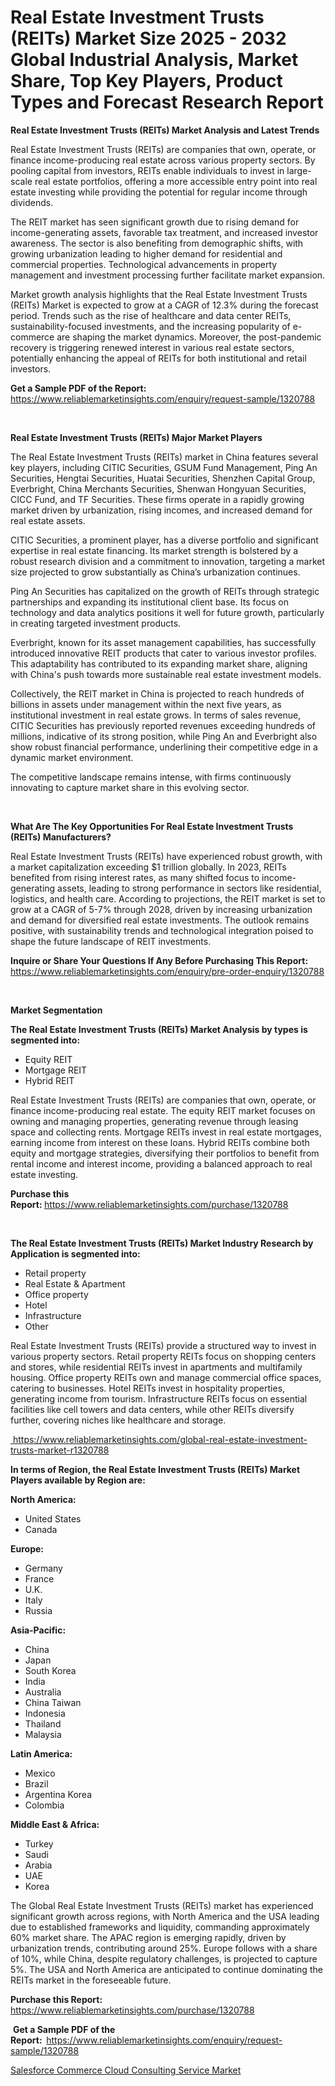 <p><h1>Real Estate Investment Trusts (REITs) Market Size 2025 - 2032 Global Industrial Analysis, Market Share, Top Key Players, Product Types and Forecast Research Report</h1></p><p><strong>Real Estate Investment Trusts (REITs) Market Analysis and Latest Trends</strong></p>
<p><p>Real Estate Investment Trusts (REITs) are companies that own, operate, or finance income-producing real estate across various property sectors. By pooling capital from investors, REITs enable individuals to invest in large-scale real estate portfolios, offering a more accessible entry point into real estate investing while providing the potential for regular income through dividends.</p><p>The REIT market has seen significant growth due to rising demand for income-generating assets, favorable tax treatment, and increased investor awareness. The sector is also benefiting from demographic shifts, with growing urbanization leading to higher demand for residential and commercial properties. Technological advancements in property management and investment processing further facilitate market expansion.</p><p>Market growth analysis highlights that the Real Estate Investment Trusts (REITs) Market is expected to grow at a CAGR of 12.3% during the forecast period. Trends such as the rise of healthcare and data center REITs, sustainability-focused investments, and the increasing popularity of e-commerce are shaping the market dynamics. Moreover, the post-pandemic recovery is triggering renewed interest in various real estate sectors, potentially enhancing the appeal of REITs for both institutional and retail investors.</p></p>
<p><strong>Get a Sample PDF of the Report:&nbsp;</strong> <a href="https://www.reliablemarketinsights.com/enquiry/request-sample/1320788?utm_campaign=2647&utm_medium=2&utm_source=Github&utm_content=ia&utm_term=11032025&utm_id=real-estate-investment-trusts-reits">https://www.reliablemarketinsights.com/enquiry/request-sample/1320788</a></p>
<p>&nbsp;</p>
<p><strong>Real Estate Investment Trusts (REITs) Major Market Players</strong></p>
<p><p>The Real Estate Investment Trusts (REITs) market in China features several key players, including CITIC Securities, GSUM Fund Management, Ping An Securities, Hengtai Securities, Huatai Securities, Shenzhen Capital Group, Everbright, China Merchants Securities, Shenwan Hongyuan Securities, CICC Fund, and TF Securities. These firms operate in a rapidly growing market driven by urbanization, rising incomes, and increased demand for real estate assets.</p><p>CITIC Securities, a prominent player, has a diverse portfolio and significant expertise in real estate financing. Its market strength is bolstered by a robust research division and a commitment to innovation, targeting a market size projected to grow substantially as China’s urbanization continues. </p><p>Ping An Securities has capitalized on the growth of REITs through strategic partnerships and expanding its institutional client base. Its focus on technology and data analytics positions it well for future growth, particularly in creating targeted investment products.</p><p>Everbright, known for its asset management capabilities, has successfully introduced innovative REIT products that cater to various investor profiles. This adaptability has contributed to its expanding market share, aligning with China's push towards more sustainable real estate investment models.</p><p>Collectively, the REIT market in China is projected to reach hundreds of billions in assets under management within the next five years, as institutional investment in real estate grows. In terms of sales revenue, CITIC Securities has previously reported revenues exceeding hundreds of millions, indicative of its strong position, while Ping An and Everbright also show robust financial performance, underlining their competitive edge in a dynamic market environment. </p><p>The competitive landscape remains intense, with firms continuously innovating to capture market share in this evolving sector.</p></p>
<p>&nbsp;</p>
<p><strong>What Are The Key Opportunities For Real Estate Investment Trusts (REITs) Manufacturers?</strong></p>
<p><p>Real Estate Investment Trusts (REITs) have experienced robust growth, with a market capitalization exceeding $1 trillion globally. In 2023, REITs benefited from rising interest rates, as many shifted focus to income-generating assets, leading to strong performance in sectors like residential, logistics, and health care. According to projections, the REIT market is set to grow at a CAGR of 5-7% through 2028, driven by increasing urbanization and demand for diversified real estate investments. The outlook remains positive, with sustainability trends and technological integration poised to shape the future landscape of REIT investments.</p></p>
<p><strong>Inquire or Share Your Questions If Any Before Purchasing This Report:</strong> <a href="https://www.reliablemarketinsights.com/enquiry/pre-order-enquiry/1320788?utm_campaign=2647&utm_medium=2&utm_source=Github&utm_content=ia&utm_term=11032025&utm_id=real-estate-investment-trusts-reits">https://www.reliablemarketinsights.com/enquiry/pre-order-enquiry/1320788</a></p>
<p>&nbsp;</p>
<p><strong>Market Segmentation</strong></p>
<p><strong>The Real Estate Investment Trusts (REITs) Market Analysis by types is segmented into:</strong></p>
<p><ul><li>Equity REIT</li><li>Mortgage REIT</li><li>Hybrid REIT</li></ul></p>
<p><p>Real Estate Investment Trusts (REITs) are companies that own, operate, or finance income-producing real estate. The equity REIT market focuses on owning and managing properties, generating revenue through leasing space and collecting rents. Mortgage REITs invest in real estate mortgages, earning income from interest on these loans. Hybrid REITs combine both equity and mortgage strategies, diversifying their portfolios to benefit from rental income and interest income, providing a balanced approach to real estate investing.</p></p>
<p><strong>Purchase this Report:&nbsp;</strong><a href="https://www.reliablemarketinsights.com/purchase/1320788?utm_campaign=2647&utm_medium=2&utm_source=Github&utm_content=ia&utm_term=11032025&utm_id=real-estate-investment-trusts-reits">https://www.reliablemarketinsights.com/purchase/1320788</a></p>
<p>&nbsp;</p>
<p><strong>The Real Estate Investment Trusts (REITs) Market Industry Research by Application is segmented into:</strong></p>
<p><ul><li>Retail property</li><li>Real Estate & Apartment</li><li>Office property</li><li>Hotel</li><li>Infrastructure</li><li>Other</li></ul></p>
<p><p>Real Estate Investment Trusts (REITs) provide a structured way to invest in various property sectors. Retail property REITs focus on shopping centers and stores, while residential REITs invest in apartments and multifamily housing. Office property REITs own and manage commercial office spaces, catering to businesses. Hotel REITs invest in hospitality properties, generating income from tourism. Infrastructure REITs focus on essential facilities like cell towers and data centers, while other REITs diversify further, covering niches like healthcare and storage.</p></p>
<p><a href="https://www.reliablemarketinsights.com/global-real-estate-investment-trusts-market-r1320788?utm_campaign=2647&utm_medium=2&utm_source=Github&utm_content=ia&utm_term=11032025&utm_id=real-estate-investment-trusts-reits">&nbsp;https://www.reliablemarketinsights.com/global-real-estate-investment-trusts-market-r1320788</a></p>
<p><strong>In terms of Region, the Real Estate Investment Trusts (REITs) Market Players available by Region are:</strong></p>
<p>
    <p> <strong> North America: </strong>
        <ul>
            <li>United States</li>
            <li>Canada</li>
        </ul>
        </p> 
    <p> <strong> Europe: </strong>
        <ul>
            <li>Germany</li>
            <li>France</li>
            <li>U.K.</li>
            <li>Italy</li>
            <li>Russia</li>
        </ul>
        </p> 
    <p> <strong> Asia-Pacific: </strong>
        <ul>
            <li>China</li>
            <li>Japan</li>
            <li>South Korea</li>
            <li>India</li>
            <li>Australia</li>
            <li>China Taiwan</li>
            <li>Indonesia</li>
            <li>Thailand</li>
            <li>Malaysia</li>
        </ul>
        </p> 
    <p> <strong> Latin America: </strong>
        <ul>
            <li>Mexico</li>
            <li>Brazil</li>
            <li>Argentina Korea</li>
            <li>Colombia</li>
        </ul>
        </p> 
    <p> <strong> Middle East & Africa: </strong>
        <ul>
            <li>Turkey</li>
            <li>Saudi</li>
            <li>Arabia</li>
            <li>UAE</li>
            <li>Korea</li>
        </ul>
    </p>
    </p>
<p><p>The Global Real Estate Investment Trusts (REITs) market has experienced significant growth across regions, with North America and the USA leading due to established frameworks and liquidity, commanding approximately 60% market share. The APAC region is emerging rapidly, driven by urbanization trends, contributing around 25%. Europe follows with a share of 10%, while China, despite regulatory challenges, is projected to capture 5%. The USA and North America are anticipated to continue dominating the REITs market in the foreseeable future.</p></p>
<p><strong>Purchase this Report: </strong><a href="https://www.reliablemarketinsights.com/purchase/1320788?utm_campaign=2647&utm_medium=2&utm_source=Github&utm_content=ia&utm_term=11032025&utm_id=real-estate-investment-trusts-reits">https://www.reliablemarketinsights.com/purchase/1320788</a></p>
<p>&nbsp;<strong>Get a Sample PDF of the Report:&nbsp;&nbsp;</strong><a href="https://www.reliablemarketinsights.com/enquiry/request-sample/1320788?utm_campaign=2647&utm_medium=2&utm_source=Github&utm_content=ia&utm_term=11032025&utm_id=real-estate-investment-trusts-reits">https://www.reliablemarketinsights.com/enquiry/request-sample/1320788</a></p>
<p><strong></strong></p>
<p><p><a href="https://github.com/evraltandre36/Market-Research-Report-List-1/blob/main/salesforce-commerce-cloud-consulting-service-market.md?utm_campaign=2647&utm_medium=2&utm_source=Github&utm_content=ia&utm_term=11032025&utm_id=real-estate-investment-trusts-reits">Salesforce Commerce Cloud Consulting Service Market</a></p></p>